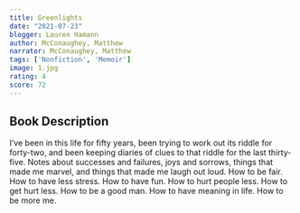 ```yaml
---
title: Greenlights
date: "2021-07-23"
blogger: Lauren Hamann
author: McConaughey, Matthew
narrator: McConaughey, Matthew
tags: ['Nonfiction', 'Memoir']
image: 1.jpg
rating: 4
score: 72
---
```




## Book Description

I’ve been in this life for fifty years, been trying to work out its riddle for forty-two, and been keeping diaries of clues to that riddle for the last thirty-five. Notes about successes and failures, joys and sorrows, things that made me marvel, and things that made me laugh out loud. How to be fair. How to have less stress. How to have fun. How to hurt people less. How to get hurt less. How to be a good man. How to have meaning in life. How to be more me.